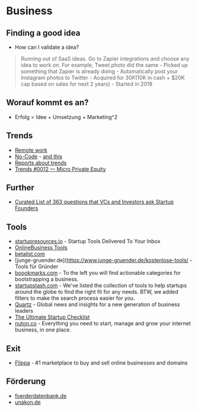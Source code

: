# Business

## Finding a good idea
- How can I validate a idea?
  
> Running out of SaaS ideas. Go to Zapier integrations and choose any idea to work on. For example, Tweet.photo did the same - Picked up something that Zapier is already doing - Automatically post your Instagram photos to Twitter - Acquired for $30K ($10K in cash + $20K cap based on sales for next 2 years) - Started in 2018

## Worauf kommt es an?
- Erfolg = Idee + Umsetzung + Marketing^2

## Trends
- [Remote work](./remote-work.md)
- [No-Code](https://gumroad.com/l/MhFRj) - [and this](./../nocode/README.md)
- [Reports about trends](https://join.trends.vc)
- [Trends #0012 — Micro Private Equity](https://trends.vc/trends-0012-micro-private-equity/)


## Further
- [Curated List of 363 questions that VCs and Investors ask Startup Founders](https://docs.google.com/spreadsheets/d/1Q9YkaA4SFICprVM33g7HtliYM3Fd1p56KtjyriCtSCI/edit#gid=0)

## Tools
- [startupresources.io](https://startupresources.io/) - Startup Tools Delivered To Your Inbox
- [​Online ​Business Tools](https://petrahaasmann.com/online-business-tools/)
- [betalist.com](https://betalist.com/=)
- [junge-gruender.de](https://www.junge-gruender.de/kostenlose-tools/ - Tools für Gründer
- [boookmarks.com](http://www.boookmarks.com/) - To the left you will find actionable categories for bootstrapping a business.
- [startupstash.com](https://startupstash.com/explore/) - We've listed the collection of tools to help startups around the globe to find the right fit for any needs. BTW, we added filters to make the search process easier for you.
- [Quartz](https://qz.com/about/) - Global news and insights for a new generation of business leaders
- [The Ultimate Startup Checklist](https://www.remoteworkly.co/the-ultimate-startup-checklist)
- [nuton.co](https://www.nuton.co/) - Everything you need to start, manage and grow your internet business, in one place.
## Exit
- [Flippa](https://www.flippa.com/) - #1 marketplace to buy and sell online businesses and domains


## Förderung
- [foerderdatenbank.de](https://www.foerderdatenbank.de/FDB/DE/Home/home.html)
- [unakon.de](https://unakon.de/)
